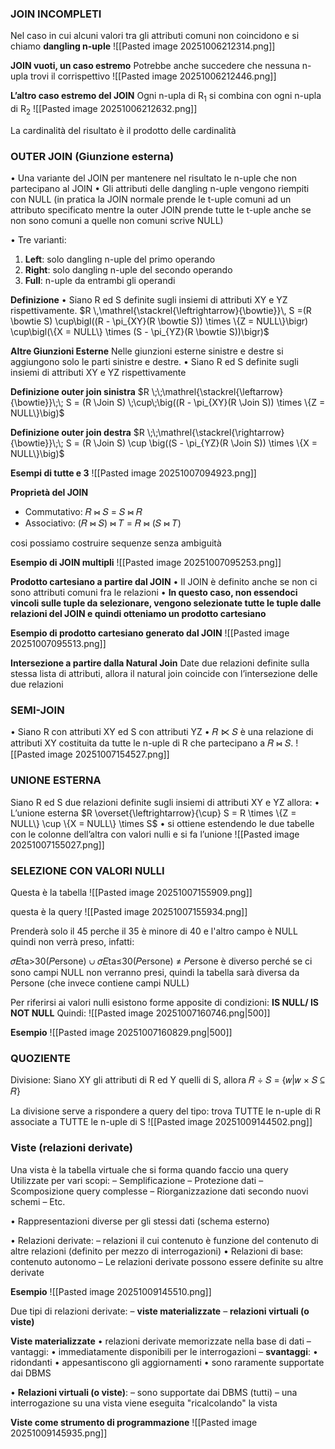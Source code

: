 ### **JOIN INCOMPLETI**

Nel caso in cui alcuni valori tra gli attributi comuni non coincidono e si chiamo **dangling n-uple** 
![[Pasted image 20251006212314.png]]


**JOIN vuoti, un caso estremo**
Potrebbe anche succedere che nessuna n-upla trovi il corrispettivo
![[Pasted image 20251006212446.png]]

**L’altro caso estremo del JOIN**
Ogni n-upla di R$_1$ si combina con ogni n-upla di R$_2$
![[Pasted image 20251006212632.png]]

La cardinalità del risultato è il prodotto delle cardinalità 


### **OUTER JOIN (Giunzione esterna)**
• Una variante del JOIN per mantenere nel risultato le n-uple che non partecipano al JOIN 
• Gli attributi delle dangling n-uple vengono riempiti con NULL
(in pratica la JOIN normale prende le t-uple comuni ad un attributo specificato mentre la outer JOIN prende tutte le t-uple anche se non sono comuni a quelle non comuni scrive NULL)

• Tre varianti:
1) **Left**: solo dangling n-uple del primo operando 
2) **Right**: solo dangling n-uple del secondo operando 
3) **Full**: n-uple da entrambi gli operandi

**Definizione**
• Siano R ed S definite sugli insiemi di attributi XY e YZ rispettivamente.
$R \,\mathrel{\stackrel{\leftrightarrow}{\bowtie}}\, S =(R \bowtie S) \cup\bigl((R - \pi_{XY}(R \bowtie S)) \times \{Z = NULL\}\bigr) \cup\bigl(\{X = NULL\} \times (S - \pi_{YZ}(R \bowtie S))\bigr)$

**Altre Giunzioni Esterne**
Nelle giunzioni esterne sinistre e destre si aggiungono solo le parti sinistre e destre. • Siano R ed S definite sugli insiemi di attributi XY e YZ rispettivamente

**Definizione outer join sinistra**
$R \;\;\mathrel{\stackrel{\leftarrow}{\bowtie}}\;\; S = (R \Join S) \;\cup\;\big((R - \pi_{XY}(R \Join S)) \times \{Z = NULL\}\big)$

**Definizione outer join destra**
$R  \;\;\mathrel{\stackrel{\rightarrow}{\bowtie}}\;\; S = (R \Join S) \cup \big((S - \pi_{YZ}(R \Join S)) \times \{X = NULL\}\big)$

**Esempi di tutte e 3**
![[Pasted image 20251007094923.png]]


**Proprietà del JOIN**
- Commutativo: 𝑅 ⋈ 𝑆 = 𝑆 ⋈ 𝑅
- Associativo: (𝑅 ⋈ 𝑆) ⋈ 𝑇 = 𝑅 ⋈ (𝑆 ⋈ 𝑇)

cosi possiamo costruire sequenze senza ambiguità

**Esempio di JOIN multipli**
![[Pasted image 20251007095253.png]]

**Prodotto cartesiano a partire dal JOIN**
• Il JOIN è definito anche se non ci sono attributi comuni fra le relazioni 
• **In questo caso, non essendoci vincoli sulle tuple da selezionare, vengono selezionate tutte le tuple dalle relazioni del JOIN e quindi otteniamo un prodotto cartesiano**


**Esempio di prodotto cartesiano generato dal JOIN**
![[Pasted image 20251007095513.png]]


**Intersezione a partire dalla Natural Join**
Date due relazioni definite sulla stessa lista di attributi, allora il natural join coincide con l’intersezione delle due relazioni

### **SEMI-JOIN**
• Siano R con attributi XY ed S con attributi YZ 
• 𝑅 ⋉ 𝑆 è una relazione di attributi XY costituita da tutte le n-uple di R che partecipano a 𝑅 ⋈ 𝑆. 
![[Pasted image 20251007154527.png]]


### **UNIONE ESTERNA**
Siano R ed S due relazioni definite sugli insiemi di attributi XY e YZ allora:
• L’unione esterna
$R \overset{\leftrightarrow}{\cup} S = R \times \{Z = NULL\} \cup \{X = NULL\} \times S$
• si ottiene estendendo le due tabelle con le colonne dell’altra con valori nulli e si fa l’unione
![[Pasted image 20251007155027.png]]


### **SELEZIONE CON VALORI NULLI**
Questa è la tabella
![[Pasted image 20251007155909.png]]


questa è la query
![[Pasted image 20251007155934.png]]

Prenderà solo il 45 perche il 35 è minore di 40 e l'altro campo è NULL quindi non verrà preso, infatti:

𝜎𝐸ta>30(𝑃ersone) ∪ 𝜎𝐸ta≤30(𝑃ersone) ≠ 𝑃ersone
è diverso perché se ci sono campi NULL non verranno presi, quindi la tabella sarà diversa da Persone (che invece contiene campi NULL)

Per riferirsi ai valori nulli esistono forme apposite di condizioni: **IS NULL/ IS NOT NULL** 
Quindi: 
![[Pasted image 20251007160746.png|500]]

**Esempio**
![[Pasted image 20251007160829.png|500]]



### **QUOZIENTE**
Divisione: Siano XY gli attributi di R ed Y quelli di S, allora
𝑅 ÷ 𝑆 = {𝑤|𝑤 × 𝑆 ⊆ 𝑅}

La divisione serve a rispondere a query del tipo: trova TUTTE le n-uple di R associate a TUTTE le n-uple di S
![[Pasted image 20251009144502.png]]


### **Viste (relazioni derivate)**
Una vista è la tabella virtuale che si forma quando faccio una query
Utilizzate per vari scopi: 
– Semplificazione 
– Protezione dati 
– Scomposizione query complesse 
– Riorganizzazione dati secondo nuovi schemi 
– Etc.

• Rappresentazioni diverse per gli stessi dati (schema esterno)

• Relazioni derivate: – relazioni il cui contenuto è funzione del contenuto di altre relazioni (definito per mezzo di interrogazioni) 
• Relazioni di base: contenuto autonomo – Le relazioni derivate possono essere definite su altre derivate

**Esempio**
![[Pasted image 20251009145510.png]]


Due tipi di relazioni derivate: – **viste materializzate** – **relazioni virtuali (o viste)** 

**Viste materializzate**
• relazioni derivate memorizzate nella base di dati – vantaggi: • immediatamente disponibili per le interrogazioni 
– **svantaggi**: 
• ridondanti 
• appesantiscono gli aggiornamenti 
• sono raramente supportate dai DBMS

• **Relazioni virtuali (o viste)**: 
– sono supportate dai DBMS (tutti) 
– una interrogazione su una vista viene eseguita "ricalcolando" la vista

**Viste come strumento di programmazione**
![[Pasted image 20251009145935.png]]

